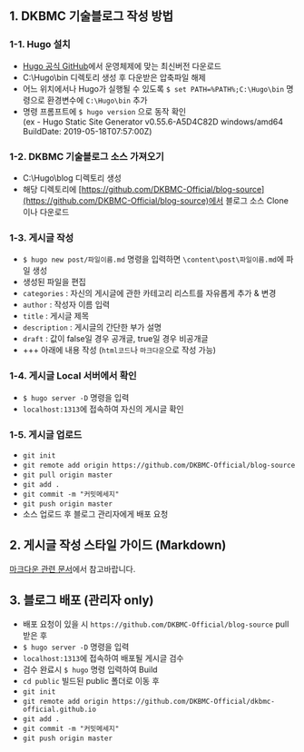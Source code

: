 ## 1. DKBMC 기술블로그 작성 방법

### 1-1. Hugo 설치
 - [Hugo 공식 GitHub](https://github.com/gohugoio/hugo/releases)에서 운영체제에 맞는 최신버전 다운로드
 - C:\Hugo\bin 디렉토리 생성 후 다운받은 압축파일 해제
 - 어느 위치에서나 Hugo가 실행될 수 있도록 `$ set PATH=%PATH%;C:\Hugo\bin` 명령으로 환경변수에 `C:\Hugo\bin` 추가
 - 명령 프롬프트에 `$ hugo version` 으로 동작 확인<br/>
 (ex - Hugo Static Site Generator v0.55.6-A5D4C82D windows/amd64 BuildDate: 2019-05-18T07:57:00Z)

### 1-2. DKBMC 기술블로그 소스 가져오기
 - C:\Hugo\blog 디렉토리 생성
 - 해당 디렉토리에 [https://github.com/DKBMC-Official/blog-source](https://github.com/DKBMC-Official/blog-source)에서 블로그 소스 Clone이나 다운로드

### 1-3. 게시글 작성
 - `$ hugo new post/파일이름.md` 명령을 입력하면 `\content\post\파일이름.md`에 파일 생성
 - 생성된 파일을 편집
  - `categories` : 자신의 게시글에 관한 카테고리 리스트를 자유롭게 추가 & 변경
  - `author` : 작성자 이름 입력
  - `title`  : 게시글 제목
  - `description` : 게시글의 간단한 부가 설명
  - `draft` : 값이 false일 경우 공개글, true일 경우 비공개글
  - +++ 아래에 내용 작성 (`html코드`나 `마크다운`으로 작성 가능)

### 1-4. 게시글 Local 서버에서 확인
 - `$ hugo server -D` 명령을 입력
 - `localhost:1313`에 접속하여 자신의 게시글 확인

### 1-5. 게시글 업로드
 - `git init`
 - `git remote add origin https://github.com/DKBMC-Official/blog-source`
 - `git pull origin master`
 - `git add .`
 - `git commit -m "커밋메세지"`
 - `git push origin master`
 - 소스 업로드 후 블로그 관리자에게 배포 요청

 ## 2. 게시글 작성 스타일 가이드 (Markdown)
 [마크다운 관련 문서](https://heropy.blog/2017/09/30/markdown/)에서 참고바랍니다.

 ## 3. 블로그 배포 (관리자 only)
  - 배포 요청이 있을 시 `https://github.com/DKBMC-Official/blog-source` pull 받은 후
  - `$ hugo server -D` 명령을 입력
  - `localhost:1313`에 접속하여 배포될 게시글 검수
  - 검수 완료시 `$ hugo` 명령 입력하여 Build
  - `cd public` 빌드된 public 폴더로 이동 후
  - `git init`
  - `git remote add origin https://github.com/DKBMC-Official/dkbmc-official.github.io`
  - `git add .`
  - `git commit -m "커밋메세지"`
  - `git push origin master`
